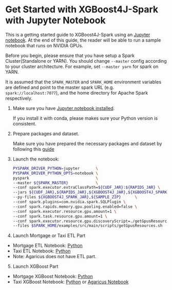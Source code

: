 Get Started with XGBoost4J-Spark with Jupyter Notebook
===================================================================

This is a getting started guide to XGBoost4J-Spark using an [Jupyter notebook](https://jupyter.org/). 
At the end of this guide, the reader will be able to run a sample notebook that runs on NVIDIA GPUs.

Before you begin, please ensure that you have setup a Spark Cluster(Standalone or YARN).
You should change `--master` config according to your cluster architecture. For example, set `--master yarn` for spark on YARN.

It is assumed that the `SPARK_MASTER` and `SPARK_HOME` environment variables are defined and point to the master spark URL (e.g. `spark://localhost:7077`), and the home directory for Apache Spark respectively.

1. Make sure you have [Jupyter notebook installed](https://jupyter.org/install.html).

   If you install it with conda, please makes sure your Python version is consistent.

2. Prepare packages and dataset.

    Make sure you have prepared the necessary packages and dataset by following this [guide](/docs/get-started/xgboost-examples/prepare-package-data/preparation-python.md)

3. Launch the notebook:

    ``` bash
    PYSPARK_DRIVER_PYTHON=jupyter       \
    PYSPARK_DRIVER_PYTHON_OPTS=notebook \
    pyspark                             \
    --master ${SPARK_MASTER}            \
    --conf spark.executor.extraClassPath=${CUDF_JAR}:${RAPIDS_JAR} \
    --jars ${CUDF_JAR},${RAPIDS_JAR},${XGBOOST4J_JAR},${XGBOOST4J_SPARK_JAR}\
    --py-files ${XGBOOST4J_SPARK_JAR},${SAMPLE_ZIP}      \
    --conf spark.plugins=com.nvidia.spark.SQLPlugin \
    --conf spark.rapids.memory.gpu.pooling.enabled=false \
    --conf spark.executor.resource.gpu.amount=1 \
    --conf spark.task.resource.gpu.amount=1 \
    --conf spark.executor.resource.gpu.discoveryScript=./getGpusResources.sh \
    --files $SPARK_HOME/examples/src/main/scripts/getGpusResources.sh
    ```

4. Launch Mortgage or Taxi ETL Part 
- Mortgage ETL Notebook: [Python](.../../../../examples/Spark-ETL+XGBoost/mortgage/notebooks/python/MortgageETL.ipynb)
- Taxi ETL Notebook: [Python](../../../../examples/Spark-ETL+XGBoost/taxi/notebooks/python/taxi-ETL.ipynb)
- Note: Agaricus does not have ETL part.
   
5. Launch XGBoost Part
- Mortgage XGBoost Notebook: [Python](../../../../examples/Spark-ETL+XGBoost/mortgage/notebooks/python/mortgage-gpu.ipynb)
- Taxi XGBoost Notebook: [Python](../../../../examples/Spark-ETL+XGBoost/taxi/notebooks/python/taxi-gpu.ipynb)
   or [Agaricus Notebook](../../../../examples/Spark-ETL+XGBoost/agaricus/notebooks/python/agaricus-gpu.ipynb)
















